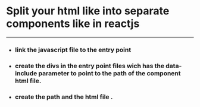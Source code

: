 # Split your html like into separate components like in reactjs

---

- ### link the javascript file to the entry point
- ### create the divs in the entry point files wich has the data-include parameter to point to the path of the component html file.
- ### create the path and the html file .

